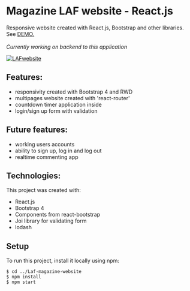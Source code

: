 # Magazine LAF website - React.js 
Responsive website created with React.js, Bootstrap and other libraries.
<br>
See [DEMO.](https://klaudiaszalaj.github.io/#/LAF_website)
<br>
<br>
*Currently working on backend to this application*


<a href="https://ibb.co/nDZHtmB"><img src="https://i.ibb.co/jLBcsfz/LAFwebsite.png" alt="LAFwebsite" border="0"></a>


## Features:
- responsivity created with Bootstrap 4 and RWD
- multipages website created with 'react-router'
- countdown timer application inside
- login/sign up form with validation

## Future features:
- working users accounts
- ability to sign up, log in and log out
- realtime commenting app

## Technologies:
This project was created with:

- React.js
- Bootstrap 4
- Components from react-bootstrap
- Joi library for validating form
- lodash

## Setup
To run this project, install it locally using npm:

```
$ cd ../Laf-magazine-website
$ npm install
$ npm start
```
